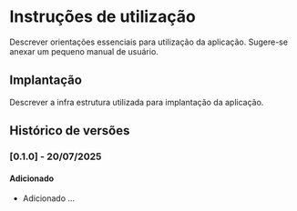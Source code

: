 # Instruções de utilização
Descrever orientações essenciais para utilização da aplicação. Sugere-se anexar um pequeno manual de usuário.

## Implantação

Descrever a infra estrutura utilizada para implantação da aplicação.

## Histórico de versões

### [0.1.0] - 20/07/2025
#### Adicionado
- Adicionado ...
